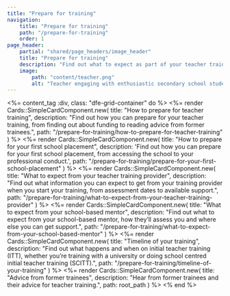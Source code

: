 ```yaml
---
title: "Prepare for training"
navigation:
    title: "Prepare for training"
    path: "/prepare-for-training"
    order: 1
page_header:
    partial: "shared/page_headers/image_header"
    title: "Prepare for training"
    description: "Find out what to expect as part of your teacher training, including preparing for placement, what to expect from your mentor and advice from former trainees."
    image:
        path: "content/teacher.png"
        alt: "Teacher engaging with enthusiastic secondary school students raising their hands in a classroom decorated with reading materials."
---
```


<%= content_tag :div, class: "dfe-grid-container" do %>
    <%= render Cards::SimpleCardComponent.new(
        title: "How to prepare for teacher training", 
        description: "Find out how you can prepare for your teacher training, from finding out about funding to reading advice from former trainees.",
        path: "/prepare-for-training/how-to-prepare-for-teacher-training"
    ) %>
    <%= render Cards::SimpleCardComponent.new(
        title: "How to prepare for your first school placement", 
        description: 'Find out how you can prepare for your first school placement, from accessing the school to your professional conduct.',
        path: "/prepare-for-training/prepare-for-your-first-school-placement"
    ) %>
    <%= render Cards::SimpleCardComponent.new(
        title: "What to expect from your teacher training provider", 
        description: "Find out what information you can expect to get from your training provider when you start your training, from assessment dates to available support.",
        path: "/prepare-for-training/what-to-expect-from-your-teacher-training-provider"
    ) %>
    <%= render Cards::SimpleCardComponent.new(
        title: "What to expect from your school-based mentor", 
        description: "Find out what to expect from your school-based mentor, how they’ll assess you and where else you can get support.",
        path: "/prepare-for-training/what-to-expect-from-your-school-based-mentor"
    ) %>
    <%= render Cards::SimpleCardComponent.new(
        title: "Timeline of your training", 
        description: "Find out what happens and when on initial teacher training (ITT), whether you’re training with a university or doing school centred initial teacher training (SCITT).",
        path: "/prepare-for-training/timeline-of-your-training"
    ) %>
    <%= render Cards::SimpleCardComponent.new(
        title: "Advice from former trainees", 
        description: "Hear from former trainees and their advice for teacher training.",
        path: root_path
    ) %>
<% end %>
